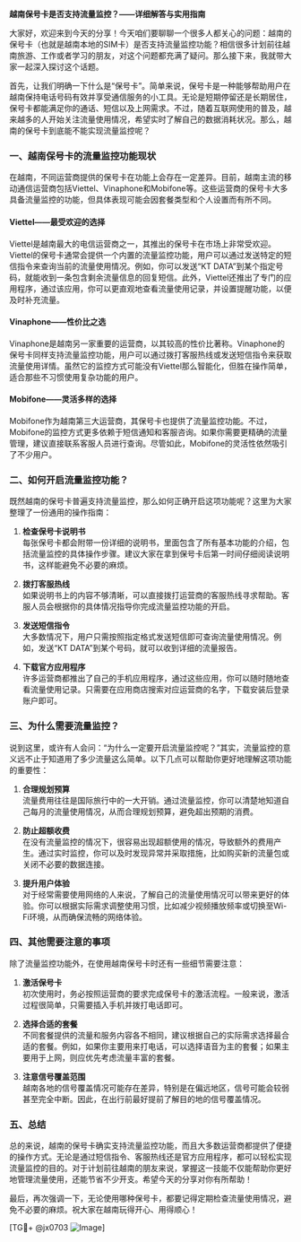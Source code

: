 **越南保号卡是否支持流量监控？——详细解答与实用指南**

大家好，欢迎来到今天的分享！今天咱们要聊聊一个很多人都关心的问题：越南的保号卡（也就是越南本地的SIM卡）是否支持流量监控功能？相信很多计划前往越南旅游、工作或者学习的朋友，对这个问题都充满了疑问。那么接下来，我就带大家一起深入探讨这个话题。

首先，让我们明确一下什么是“保号卡”。简单来说，保号卡是一种能够帮助用户在越南保持电话号码有效并享受通信服务的小工具。无论是短期停留还是长期居住，保号卡都能满足你的通话、短信以及上网需求。不过，随着互联网使用的普及，越来越多的人开始关注流量使用情况，希望实时了解自己的数据消耗状况。那么，越南的保号卡到底能不能实现流量监控呢？

### 一、越南保号卡的流量监控功能现状

在越南，不同运营商提供的保号卡在功能上会存在一定差异。目前，越南主流的移动通信运营商包括Viettel、Vinaphone和Mobifone等。这些运营商的保号卡大多具备流量监控的功能，但具体表现可能会因套餐类型和个人设置而有所不同。

#### Viettel——最受欢迎的选择
Viettel是越南最大的电信运营商之一，其推出的保号卡在市场上非常受欢迎。Viettel的保号卡通常会提供一个内置的流量监控功能，用户可以通过发送特定的短信指令来查询当前的流量使用情况。例如，你可以发送“KT DATA”到某个指定号码，就能收到一条包含剩余流量信息的回复短信。此外，Viettel还推出了专门的应用程序，通过该应用，你可以更直观地查看流量使用记录，并设置提醒功能，以便及时补充流量。

#### Vinaphone——性价比之选
Vinaphone是越南另一家重要的运营商，以其较高的性价比著称。Vinaphone的保号卡同样支持流量监控功能，用户可以通过拨打客服热线或发送短信指令来获取流量使用详情。虽然它的监控方式可能没有Viettel那么智能化，但胜在操作简单，适合那些不习惯使用复杂功能的用户。

#### Mobifone——灵活多样的选择
Mobifone作为越南第三大运营商，其保号卡也提供了流量监控功能。不过，Mobifone的监控方式更多依赖于短信通知和客服咨询。如果你需要更精确的流量管理，建议直接联系客服人员进行查询。尽管如此，Mobifone的灵活性依然吸引了不少用户。

### 二、如何开启流量监控功能？

既然越南的保号卡普遍支持流量监控，那么如何正确开启这项功能呢？这里为大家整理了一份通用的操作指南：

1. **检查保号卡说明书**  
   每张保号卡都会附带一份详细的说明书，里面包含了所有基本功能的介绍，包括流量监控的具体操作步骤。建议大家在拿到保号卡后第一时间仔细阅读说明书，这样能避免不必要的麻烦。

2. **拨打客服热线**  
   如果说明书上的内容不够清晰，可以直接拨打运营商的客服热线寻求帮助。客服人员会根据你的具体情况指导你完成流量监控功能的开启。

3. **发送短信指令**  
   大多数情况下，用户只需按照指定格式发送短信即可查询流量使用情况。例如，发送“KT DATA”到某个号码，就可以收到详细的流量报告。

4. **下载官方应用程序**  
   许多运营商都推出了自己的手机应用程序，通过这些应用，你可以随时随地查看流量使用记录。只需要在应用商店搜索对应运营商的名字，下载安装后登录账户即可。

### 三、为什么需要流量监控？

说到这里，或许有人会问：“为什么一定要开启流量监控呢？”其实，流量监控的意义远不止于知道用了多少流量这么简单。以下几点可以帮助你更好地理解这项功能的重要性：

1. **合理规划预算**  
   流量费用往往是国际旅行中的一大开销。通过流量监控，你可以清楚地知道自己每月的流量使用情况，从而合理规划预算，避免超出预期的消费。

2. **防止超额收费**  
   在没有流量监控的情况下，很容易出现超额使用的情况，导致额外的费用产生。通过实时监控，你可以及时发现异常并采取措施，比如购买新的流量包或关闭不必要的数据连接。

3. **提升用户体验**  
   对于经常需要使用网络的人来说，了解自己的流量使用情况可以带来更好的体验。你可以根据实际需求调整使用习惯，比如减少视频播放频率或切换至Wi-Fi环境，从而确保流畅的网络体验。

### 四、其他需要注意的事项

除了流量监控功能外，在使用越南保号卡时还有一些细节需要注意：

1. **激活保号卡**  
   初次使用时，务必按照运营商的要求完成保号卡的激活流程。一般来说，激活过程很简单，只需要插入手机并拨打电话即可。

2. **选择合适的套餐**  
   不同套餐提供的流量和服务内容各不相同，建议根据自己的实际需求选择最合适的套餐。例如，如果你主要用来打电话，可以选择语音为主的套餐；如果主要用于上网，则应优先考虑流量丰富的套餐。

3. **注意信号覆盖范围**  
   越南各地的信号覆盖情况可能存在差异，特别是在偏远地区，信号可能会较弱甚至完全中断。因此，在出行前最好提前了解目的地的信号覆盖情况。

### 五、总结

总的来说，越南的保号卡确实支持流量监控功能，而且大多数运营商都提供了便捷的操作方式。无论是通过短信指令、客服热线还是官方应用程序，都可以轻松实现流量监控的目的。对于计划前往越南的朋友来说，掌握这一技能不仅能帮助你更好地管理流量使用，还能节省不少开支。希望今天的分享对你有所帮助！

最后，再次强调一下，无论使用哪种保号卡，都要记得定期检查流量使用情况，避免不必要的麻烦。祝大家在越南玩得开心、用得顺心！

[TG💪+ @jx0703 ![Image](https://github.com/user-attachments/assets/dbca1d08-cadb-493c-b0ec-ad6f7a83f270)]